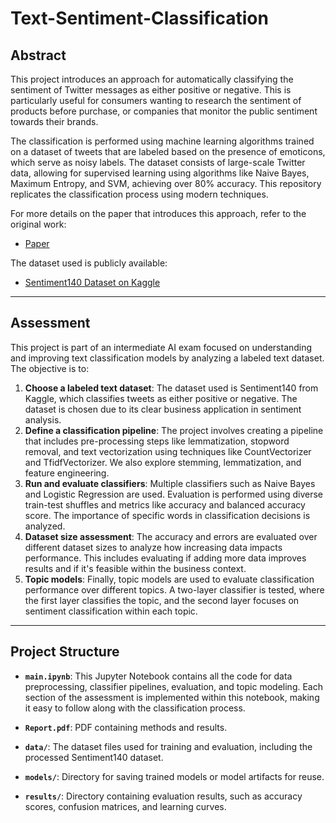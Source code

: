# Text-Sentiment-Classification

## Abstract
This project introduces an approach for automatically classifying the sentiment of Twitter messages as either positive or negative. This is particularly useful for consumers wanting to research the sentiment of products before purchase, or companies that monitor the public sentiment towards their brands.

The classification is performed using machine learning algorithms trained on a dataset of tweets that are labeled based on the presence of emoticons, which serve as noisy labels. The dataset consists of large-scale Twitter data, allowing for supervised learning using algorithms like Naive Bayes, Maximum Entropy, and SVM, achieving over 80% accuracy. This repository replicates the classification process using modern techniques.

For more details on the paper that introduces this approach, refer to the original work:
- [Paper](https://www-cs.stanford.edu/people/alecmgo/papers/TwitterDistantSupervision09.pdf)

The dataset used is publicly available:
- [Sentiment140 Dataset on Kaggle](https://www.kaggle.com/datasets/kazanova/sentiment140)

---

## Assessment

This project is part of an intermediate AI exam focused on understanding and improving text classification models by analyzing a labeled text dataset. The objective is to:

1. **Choose a labeled text dataset**: The dataset used is Sentiment140 from Kaggle, which classifies tweets as either positive or negative. The dataset is chosen due to its clear business application in sentiment analysis.
2. **Define a classification pipeline**: The project involves creating a pipeline that includes pre-processing steps like lemmatization, stopword removal, and text vectorization using techniques like CountVectorizer and TfidfVectorizer. We also explore stemming, lemmatization, and feature engineering.
3. **Run and evaluate classifiers**: Multiple classifiers such as Naive Bayes and Logistic Regression are used. Evaluation is performed using diverse train-test shuffles and metrics like accuracy and balanced accuracy score. The importance of specific words in classification decisions is analyzed.
4. **Dataset size assessment**: The accuracy and errors are evaluated over different dataset sizes to analyze how increasing data impacts performance. This includes evaluating if adding more data improves results and if it's feasible within the business context.
5. **Topic models**: Finally, topic models are used to evaluate classification performance over different topics. A two-layer classifier is tested, where the first layer classifies the topic, and the second layer focuses on sentiment classification within each topic.

---

## Project Structure

- **`main.ipynb`**: This Jupyter Notebook contains all the code for data preprocessing, classifier pipelines, evaluation, and topic modeling. Each section of the assessment is implemented within this notebook, making it easy to follow along with the classification process.

- **`Report.pdf`**: PDF containing methods and results.

  
- **`data/`**: The dataset files used for training and evaluation, including the processed Sentiment140 dataset.

- **`models/`**: Directory for saving trained models or model artifacts for reuse.

- **`results/`**: Directory containing evaluation results, such as accuracy scores, confusion matrices, and learning curves.

